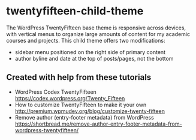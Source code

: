 # twentyfifteen-child-theme
The WordPress TwentyFifteen base theme is responsive across devices, with vertical menus to organize large amounts of content for my academic courses and projects. This child theme offers two modifications:

- sidebar menu positioned on the right side of primary content
- author byline and date at the top of posts/pages, not the bottom

## Created with help from these tutorials

- WordPress Codex TwentyFifteen https://codex.wordpress.org/Twenty_Fifteen
- How to customize TwentyFifteen to make it your own http://premium.wpmudev.org/blog/customize-twenty-fifteen
- Remove author (entry-footer metadata) from WordPress https://shortbread.me/remove-author-entry-footer-metadata-from-wordpress-twentyfifteen/
